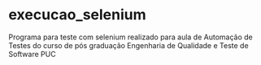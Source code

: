 # execucao_selenium
Programa para teste com selenium realizado para aula de Automação de Testes do curso de pós graduação Engenharia de Qualidade e Teste de Software PUC
